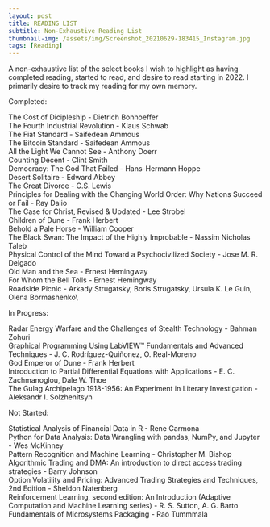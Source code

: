 ```yaml
---
layout: post
title: READING LIST
subtitle: Non-Exhaustive Reading List
thumbnail-img: /assets/img/Screenshot_20210629-183415_Instagram.jpg
tags: [Reading]
---
```


A non-exhaustive list of the select books I wish to highlight as having completed reading, started to read, and desire to read starting in 2022.
I primarily desire to track my reading for my own memory.

Completed:

The Cost of Dicipleship - Dietrich Bonhoeffer\
The Fourth Industrial Revolution - Klaus Schwab\
The Fiat Standard - Saifedean Ammous\
The Bitcoin Standard - Saifedean Ammous\
All the Light We Cannot See - Anthony Doerr\
Counting Decent - Clint Smith\
Democracy: The God That Failed - Hans-Hermann Hoppe\
Desert Solitaire - Edward Abbey\
The Great Divorce - C.S. Lewis\
Principles for Dealing with the Changing World Order: Why Nations Succeed or Fail - Ray Dalio\
The Case for Christ, Revised & Updated - Lee Strobel\
Children of Dune - Frank Herbert\
Behold a Pale Horse - William Cooper\
The Black Swan: The Impact of the Highly Improbable - Nassim Nicholas Taleb\
Physical Control of the Mind Toward a Psychocivilized Society - Jose M. R. Delgado\
Old Man and the Sea - Ernest Hemingway\
For Whom the Bell Tolls - Ernest Hemingway\
Roadside Picnic - Arkady Strugatsky, Boris Strugatsky, Ursula K. Le Guin, Olena Bormashenko\

In Progress:

Radar Energy Warfare and the Challenges of Stealth Technology - Bahman Zohuri\
Graphical Programming Using LabVIEW™ Fundamentals and Advanced Techniques - J. C. Rodríguez-Quiñonez, O. Real-Moreno\
God Emperor of Dune - Frank Herbert\
Introduction to Partial Differential Equations with Applications - E. C. Zachmanoglou, Dale W. Thoe\
The Gulag Archipelago 1918-1956: An Experiment in Literary Investigation - Aleksandr I. Solzhenitsyn

Not Started:

Statistical Analysis of Financial Data in R - Rene Carmona\
Python for Data Analysis: Data Wrangling with pandas, NumPy, and Jupyter - Wes McKinney\
Pattern Recognition and Machine Learning - Christopher M. Bishop\
Algorithmic Trading and DMA: An introduction to direct access trading strategies - Barry Johnson\
Option Volatility and Pricing: Advanced Trading Strategies and Techniques, 2nd Edition - Sheldon Natenberg\
Reinforcement Learning, second edition: An Introduction (Adaptive Computation and Machine Learning series) - R. S. Sutton, A. G. Barto\
Fundamentals of Microsystems Packaging - Rao Tummmala








